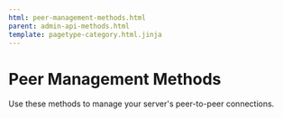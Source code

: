 ```yaml
---
html: peer-management-methods.html
parent: admin-api-methods.html
template: pagetype-category.html.jinja
---
```

# Peer Management Methods

Use these methods to manage your server's peer-to-peer connections.
